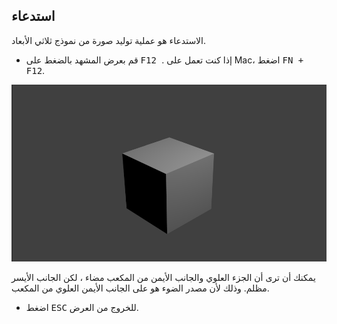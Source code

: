 ## استدعاء

الاستدعاء هو عملية توليد صورة من نموذج ثلاثي الأبعاد.

+ قم بعرض المشهد بالضغط على <kbd> F12 </kbd>. إذا كنت تعمل على Mac، اضغط <kbd>FN + F12</kbd>.

![الصورة المعروضة](images/render.png)

يمكنك أن ترى أن الجزء العلوي والجانب الأيمن من المكعب مضاء ، لكن الجانب الأيسر مظلم. وذلك لأن مصدر الضوء هو على الجانب الأيمن العلوي من المكعب.

+ اضغط <kbd>ESC</kbd> للخروج من العرض.